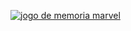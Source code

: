 <a href="https://raykacarvalho.github.io/Jogo-de-memoria-Marvel/">![jogo de memoria marvel](https://github.com/RaykaCarvalho/Jogo-de-memoria-Marvel/assets/166849999/7b773b84-0a69-46e6-a3b6-4023db4f78a4)
